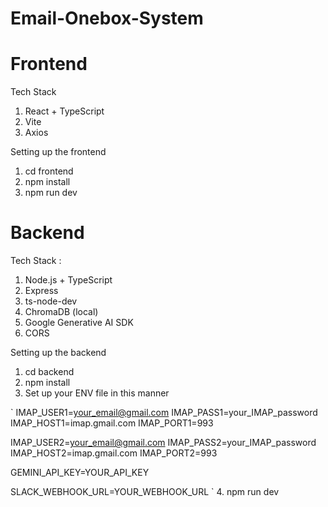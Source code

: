 # Email-Onebox-System

# Frontend

Tech Stack

1. React + TypeScript
2. Vite
3. Axios

Setting up the frontend

1. cd frontend
2. npm install
3. npm run dev

# Backend

Tech Stack :

1. Node.js + TypeScript
2. Express
3. ts-node-dev
4. ChromaDB (local)
5. Google Generative AI SDK
6. CORS

Setting up the backend
1. cd backend
2. npm install
3. Set up your ENV file in this manner

`
IMAP_USER1=your_email@gmail.com
IMAP_PASS1=your_IMAP_password
IMAP_HOST1=imap.gmail.com
IMAP_PORT1=993

IMAP_USER2=your_email@gmail.com
IMAP_PASS2=your_IMAP_password
IMAP_HOST2=imap.gmail.com
IMAP_PORT2=993

GEMINI_API_KEY=YOUR_API_KEY

SLACK_WEBHOOK_URL=YOUR_WEBHOOK_URL
`
4. npm run dev